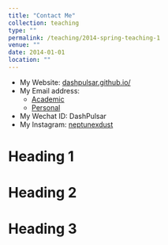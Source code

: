```yaml
---
title: "Contact Me"
collection: teaching
type: ""
permalink: /teaching/2014-spring-teaching-1
venue: ""
date: 2014-01-01
location: ""
---
```


* My Website: [dashpulsar.github.io/](https://dashpulsar.github.io/)
* My Email address:
    * [Academic](zj69@sussex.ac.uk)
    * [Personal](Zhengyang_Jin@outlook.com)
* My Wechat ID: DashPulsar
* My Instagram: [neptunexdust](https://www.instagram.com/neptunexdust)

Heading 1
======

Heading 2
======

Heading 3
======
